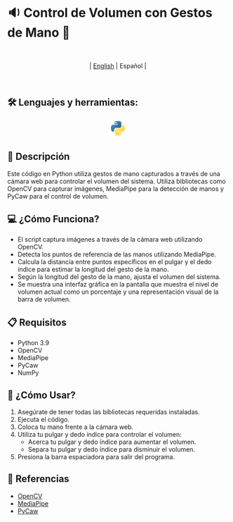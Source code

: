 # 🔉 Control de Volumen con Gestos de Mano 🤏


<br>
<p align="center">
  | <a href=READMEEN.md>English</a> | 
    <span>Español</span> |
</p>
<br>

## :hammer_and_wrench: Lenguajes y herramientas:
<p align="center" > <a href="https://www.python.org" target="_blank" rel="noreferrer"> <img src="https://raw.githubusercontent.com/devicons/devicon/master/icons/python/python-original.svg" alt="python" width="40" height="40"/> </a> </p>

## 📃 Descripción
Este código en Python utiliza gestos de mano capturados a través de una cámara web para controlar el volumen del sistema. Utiliza bibliotecas como OpenCV para capturar imágenes, MediaPipe para la detección de manos y PyCaw para el control de volumen.

## 💻 ¿Cómo Funciona? 

- El script captura imágenes a través de la cámara web utilizando OpenCV.
- Detecta los puntos de referencia de las manos utilizando MediaPipe.
- Calcula la distancia entre puntos específicos en el pulgar y el dedo índice para estimar la longitud del gesto de la mano.
- Según la longitud del gesto de la mano, ajusta el volumen del sistema.
- Se muestra una interfaz gráfica en la pantalla que muestra el nivel de volumen actual como un porcentaje y una representación visual de la barra de volumen.

## 📋 Requisitos

- Python 3.9
- OpenCV
- MediaPipe
- PyCaw
- NumPy

## 📜 ¿Cómo Usar?

1. Asegúrate de tener todas las bibliotecas requeridas instaladas.
2. Ejecuta el código.
3. Coloca tu mano frente a la cámara web.
4. Utiliza tu pulgar y dedo índice para controlar el volumen:
   - Acerca tu pulgar y dedo índice para aumentar el volumen.
   - Separa tu pulgar y dedo índice para disminuir el volumen.
5. Presiona la barra espaciadora para salir del programa.

## 🔗 Referencias

- [OpenCV](https://opencv.org/)
- [MediaPipe](https://mediapipe.dev/)
- [PyCaw](https://github.com/AndreMiras/pycaw)
